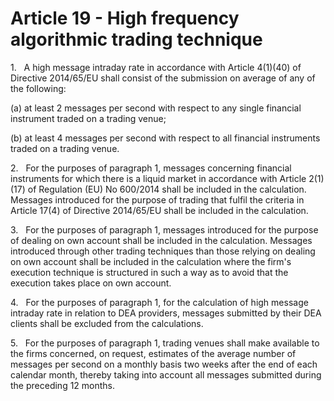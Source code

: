 # Article 19 - High frequency algorithmic trading technique


1.   A high message intraday rate in accordance with Article 4(1)(40) of Directive 2014/65/EU shall consist of the submission on average of any of the following:

(a) at least 2 messages per second with respect to any single financial instrument traded on a trading venue;

(b) at least 4 messages per second with respect to all financial instruments traded on a trading venue.

2.   For the purposes of paragraph 1, messages concerning financial instruments for which there is a liquid market in accordance with Article 2(1)(17) of Regulation (EU) No 600/2014 shall be included in the calculation. Messages introduced for the purpose of trading that fulfil the criteria in Article 17(4) of Directive 2014/65/EU shall be included in the calculation.

3.   For the purposes of paragraph 1, messages introduced for the purpose of dealing on own account shall be included in the calculation. Messages introduced through other trading techniques than those relying on dealing on own account shall be included in the calculation where the firm's execution technique is structured in such a way as to avoid that the execution takes place on own account.

4.   For the purposes of paragraph 1, for the calculation of high message intraday rate in relation to DEA providers, messages submitted by their DEA clients shall be excluded from the calculations.

5.   For the purposes of paragraph 1, trading venues shall make available to the firms concerned, on request, estimates of the average number of messages per second on a monthly basis two weeks after the end of each calendar month, thereby taking into account all messages submitted during the preceding 12 months.
